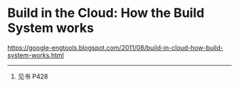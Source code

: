 # Build in the Cloud: How the Build System works

https://google-engtools.blogspot.com/2011/08/build-in-cloud-how-build-system-works.html

---
1. 见书 P428
